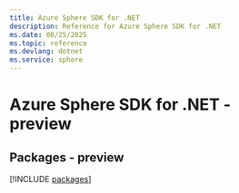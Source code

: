 ```yaml
---
title: Azure Sphere SDK for .NET
description: Reference for Azure Sphere SDK for .NET
ms.date: 08/25/2025
ms.topic: reference
ms.devlang: dotnet
ms.service: sphere
---
```

# Azure Sphere SDK for .NET - preview
## Packages - preview
[!INCLUDE [packages](sphere-index.md)]